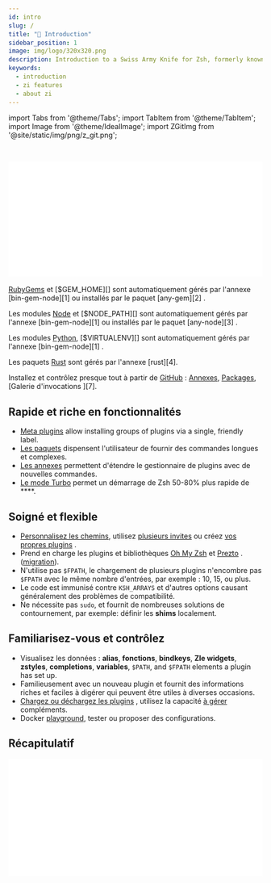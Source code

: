 ```yaml
---
id: intro
slug: /
title: "🎉 Introduction"
sidebar_position: 1
image: img/logo/320x320.png
description: Introduction to a Swiss Army Knife for Zsh, formerly known as zplugin, zinit.
keywords:
  - introduction
  - zi features
  - about zi
---
```


import Tabs from '@theme/Tabs'; import TabItem from '@theme/TabItem';
import Image from '@theme/IdealImage';
import ZGitImg from '@site/static/img/png/z_git.png';

<p>
  <Image className="ScreenView" img={ZGitImg} />
</p>
<p>
  <a href="https://github.com/orgs/z-shell/">
    <img
      className="ScreenView"
      alt="Z-Shell Organization Stats"
      src="https://raw.githubusercontent.com/z-shell/.github/main/metrics/metrics.svg#center"
     />
  </a>
</p>

<Tabs>
  <TabItem value="gems" label="RubyGems">

[RubyGems](https://rubygems.org) et [$GEM_HOME][] sont automatiquement gérés par l'annexe [bin-gem-node][1] ou installés par le paquet [any-gem][2] .

  </TabItem>
  <TabItem value="node" label="Node">

Les modules [Node](https://www.npmjs.com) et [$NODE_PATH][] sont automatiquement gérés par l'annexe [bin-gem-node][1] ou installés par le paquet [any-node][3] .

  </TabItem>
  <TabItem value="pip" label="Python">

Les modules [Python](https://python.org), [$VIRTUALENV][] sont automatiquement gérés par l'annexe [bin-gem-node][1] .

  </TabItem>
  <TabItem value="rust" label="Rust">

Les paquets [Rust](https://crates.io) sont gérés par l'annexe [rust][4].

  </TabItem>
  <TabItem value="github" label="GitHub" default>

Installez et contrôlez presque tout à partir de [GitHub](https://github.com) : [Annexes][5], [Packages][6], [Galerie d'invocations
][7].

</TabItem>
</Tabs>

## <i class="fa-solid fa-spinner fa-spin-pulse"></i> Rapide et riche en fonctionnalités

- [Meta plugins][16] allow installing groups of plugins via a single, friendly label.
- [Les paquets][6] dispensent l'utilisateur de fournir des commandes longues et complexes.
- [Les annexes][5] permettent d'étendre le gestionnaire de plugins avec de nouvelles commandes.
- [Le mode Turbo][8] permet un démarrage de Zsh 50-80% plus rapide de ****.

## <i className="fa-beat" class="fa-solid fa-heart fa-beat"></i> Soigné et flexible

- [Personnalisez les chemins][9], utilisez [plusieurs invites][10] ou créez [vos propres plugins][11] .
- Prend en charge les plugins et bibliothèques [Oh My Zsh][12] et [Prezto][12] . ([migration][13]).
- N'utilise pas `$FPATH`, le chargement de plusieurs plugins n'encombre pas `$FPATH` avec le même nombre d'entrées, par exemple : 10, 15, ou plus.
- Le code est immunisé contre `KSH_ARRAYS` et d'autres options causant généralement des problèmes de compatibilité.
- Ne nécessite pas `sudo`, et fournit de nombreuses solutions de contournement, par exemple: définir les **shims** localement.

## <i className="fa-beat-fade" class="fa-solid fa-circle-info fa-beat-fade"></i> Familiarisez-vous et contrôlez

- Visualisez les données : **alias**, **fonctions**, **bindkeys**, **Zle widgets**, **zstyles**, **completions**, **variables**, `$PATH`, and `$FPATH` elements a plugin has set up.
- Familieusement avec un nouveau plugin et fournit des informations riches et faciles à digérer qui peuvent être utiles à diverses occasions.
- [Chargez ou déchargez les plugins][14] , utilisez la capacité [à gérer][15] compléments.
- Docker [playground][], tester ou proposer des configurations.

## <i class="fa-solid fa-list-check"></i> Récapitulatif

<p>
  <a href="https://github.com/orgs/z-shell/projects/">
    <img
      className="ScreenView"
      alt="Z-Shell Organization FollowUp"
      src="https://raw.githubusercontent.com/z-shell/.github/main/metrics/plugin/followup/followup.svg#center"
    />
  </a>
</p>

<!-- end-of-file -->

[5]: /ecosystem/annexes
[6]: /ecosystem/packages
[8]: /docs/getting_started/overview#turbo-mode-zsh--53
[13]: /docs/getting_started/migration
[9]: /docs/guides/customization#-customizing-paths
[10]: /docs/guides/customization#-multiple-prompts
[16]: /search?q=meta+plugins
[11]: /docs/guides/customization#-non-github-local-plugins
[12]: /docs/getting_started/overview#oh-my-zsh-prezto
[12]: /docs/getting_started/overview#oh-my-zsh-prezto
[14]: /docs/guides/commands#loading-and-unloading
[15]: /docs/guides/commands#completions-management
[playground]: https://github.com/z-shell/playground
